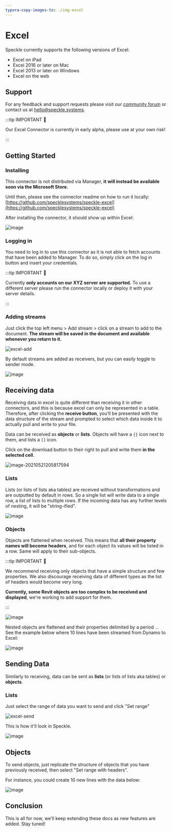 ```yaml
---
typora-copy-images-to: ./img-excel
---
```


# Excel

Speckle currently supports the following versions of Excel:

- Excel on iPad
- Excel 2016 or later on Mac
- Excel 2013 or later on Windows
- Excel on the web

## Support

For any feedback and support requests please visit our [community forum](https://speckle.community/) or contact us at [hello@speckle.systems](mailto:hello@speckle.systems).

:::tip IMPORTANT 🙌

Our Excel Connector is currently in early alpha, please use at your own risk!

:::

## Getting Started

### Installing

This connector is not distributed via Manager, **it** **will instead be available soon via the Microsoft Store.**

Until then, please see the connector readme on how to run it locally: [https://github.com/specklesystems/speckle-excel](https://github.com/specklesystems/speckle-excel)

After installing the connector, it should show up within Excel:

![image](https://user-images.githubusercontent.com/2679513/119171684-cdf3da00-ba5c-11eb-87a5-bee798f96f90.png)



### Logging in

You need to log in to use this connector as it is not able to fetch accounts that have been added to Manager. To do so, simply click on the log in button and insert your credentials.

:::tip IMPORTANT 🙌

Currently **only accounts on our XYZ server are supported.** To use a different server please run the connector locally or deploy it with your server details.

:::

### Adding streams

Just click the top left menu > Add stream > click on a stream to add to the document. **The stream will be saved in the document and available whenever you return to it.**

![excel-add](https://user-images.githubusercontent.com/2679513/119180828-b4588f80-ba68-11eb-8ac3-0aa8f9d5158f.gif)



By default streams are added as receivers, but you can easily toggle to sender mode.

![image](https://user-images.githubusercontent.com/2679513/119181346-61330c80-ba69-11eb-9100-7f1b0f9ec82c.png)

## Receiving data

Receiving data in excel is quite different than receiving it in other connectors, and this is because excel can only be represented in a table. Therefore, after clicking the **receive button**, you'll be presented with the data structure of the stream and prompted to select which data inside it to actually pull and write to your file.

Data can be received as **objects** or **lists**. Objects will have a `{}` icon next to them, and lists a `[]` icon.

Click on the download button to their right to pull and write them **in the selected cell**.

![image-20210521205817594](https://user-images.githubusercontent.com/2679513/119197116-2b991e00-ba7f-11eb-8e70-6d7e962361d5.png)



### Lists

Lists (or lists of lists aka tables) are received without transformations and are outputted by default in rows. So a single list will write data to a single row, a list of lists to multiple rows. If the incoming data has any further levels of nesting, it will be "string-ified".

![image](https://user-images.githubusercontent.com/2679513/119188807-1b7b4180-ba73-11eb-955e-744cf2906e76.png)

### Objects

Objects are flattened when received. This means that **all their property names will become headers**, and for each object its values will be listed in a row. Same will apply to their sub-objects.

:::tip IMPORTANT 🙌

We recommend receiving only objects that have a simple structure and few properties. We also discourage receiving data of different types as the list of headers would become very long. 

**Currently, some Revit objects are too complex to be received and displayed**, we're working to add support for them.

:::



![image](https://user-images.githubusercontent.com/2679513/119189886-88dba200-ba74-11eb-8066-cd98972a88dd.png)

Nested objects are flattened and their properties delimited by a period `.`. See the example below where 10 lines have been streamed from Dynamo to Excel:

![image](https://user-images.githubusercontent.com/2679513/119195280-4e760300-ba7c-11eb-8601-3ed72a6b0813.png)

## Sending Data

Similarly to receiving, data can be sent as **lists** (or lists of lists aka tables) or **objects**.

### Lists

Just select the range of data you want to send and click "Set range"

![excel-send](https://user-images.githubusercontent.com/2679513/119195853-30f56900-ba7d-11eb-9ac5-fd057a44ac9f.gif)

This is how it'll look in Speckle.

![image](https://user-images.githubusercontent.com/2679513/119196013-72861400-ba7d-11eb-9258-b10f285a6eba.png)

## Objects

To send objects, just replicate the structure of objects that you have previously received, then select "Set range with headers".

For instance, you could create 10 new lines with the data below:

![image](https://user-images.githubusercontent.com/2679513/119196439-17085600-ba7e-11eb-8273-6fdf60e91894.png)



## Conclusion

This is all for now, we'll keep extending these docs as new features are added. Stay tuned!
